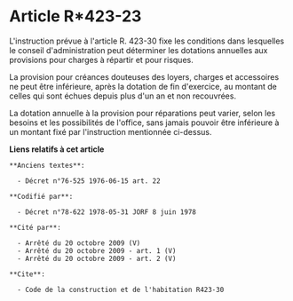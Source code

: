 # Article R*423-23

L'instruction prévue à l'article R. 423-30 fixe les conditions dans lesquelles le conseil d'administration peut déterminer
les dotations annuelles aux provisions pour charges à répartir et pour risques.

La provision pour créances douteuses des loyers, charges et accessoires ne peut être inférieure, après la dotation de fin
d'exercice, au montant de celles qui sont échues depuis plus d'un an et non recouvrées.

La dotation annuelle à la provision pour réparations peut varier, selon les besoins et les possibilités de l'office, sans
jamais pouvoir être inférieure à un montant fixé par l'instruction mentionnée ci-dessus.

**Liens relatifs à cet article**

	**Anciens textes**:

	  - Décret n°76-525 1976-06-15 art. 22

	**Codifié par**:

	  - Décret n°78-622 1978-05-31 JORF 8 juin 1978

	**Cité par**:

	  - Arrêté du 20 octobre 2009 (V)
	  - Arrêté du 20 octobre 2009 - art. 1 (V)
	  - Arrêté du 20 octobre 2009 - art. 2 (V)

	**Cite**:

	  - Code de la construction et de l'habitation R423-30
